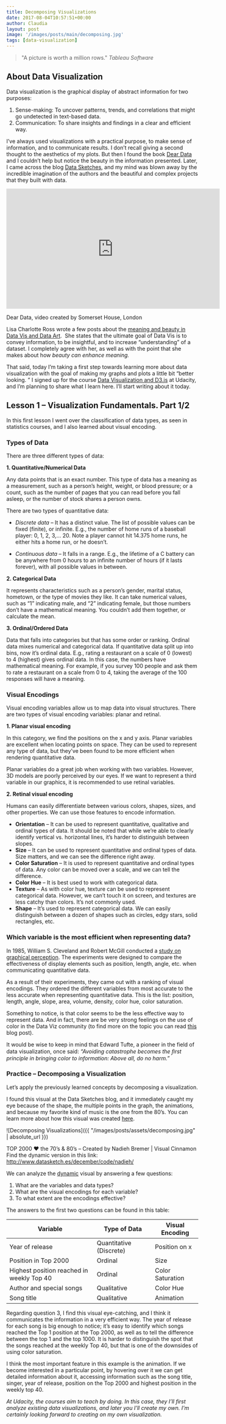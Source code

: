 ```yaml
---
title: Decomposing Visualizations
date: 2017-08-04T10:57:51+00:00
author: Claudia
layout: post
image: '/images/posts/main/decomposing.jpg'
tags: [data-visualization]
---
```


> "A picture is worth a million rows."
> *Tableau Software*

## About Data Visualization

Data visualization is the graphical display of abstract information for two purposes:

1. Sense-making: To uncover patterns, trends, and correlations that might go undetected in text-based data.
2. Communication: To share insights and findings in a clear and efficient way.


I&#8217;ve always used visualizations with a practical purpose, to make sense of information, and to communicate results.  I don&#8217;t recall giving a second thought to the aesthetics of my plots.  But then I found the book <a href="https://www.amazon.com/Dear-Data-Giorgia-Lupi/dp/1616895322" target="_blank" rel="noopener">Dear Data</a> and I couldn&#8217;t help but notice the beauty in the information presented. Later, I came across the blog <a href="http://www.datasketch.es/" target="_blank" rel="noopener">Data Sketches</a>, and my mind was blown away by the incredible imagination of the authors and the beautiful and complex projects that they built with data.


<iframe width="560" height="315" src="https://www.youtube.com/embed/iqaVe1MCTlA?rel=0" frameborder="0" allow="autoplay; encrypted-media" allowfullscreen></iframe>
<p class="caption">
  Dear Data, video created by Somerset House, London
</p>

Lisa Charlotte Ross wrote a few posts about the <a href="https://lisacharlotterost.github.io/2015/12/19/Meaning-and-Beauty-in-Data-Vis/" target="_blank" rel="noopener">meaning and beauty in Data Vis and Data Art</a>.  She states that the ultimate goal of Data Vis is to convey information, to be insightful, and to increase &#8220;understanding&#8221; of a dataset.  I completely agree with her, as well as with the point that she makes about how *beauty can enhance meaning.*

That said, today I&#8217;m taking a first step towards learning more about data visualization with the goal of making my graphs and plots a little bit &#8220;better looking.  &#8221; I signed up for the course <a href="https://www.udacity.com/course/data-visualization-and-d3js--ud507" target="_blank" rel="noopener">Data Visualization and D3.js</a> at Udacity, and I&#8217;m planning to share what I learn here.  I&#8217;ll start writing about it today.

## Lesson 1 &#8211; Visualization Fundamentals. Part 1/2

In this first lesson I went over the classification of data types, as seen in statistics courses, and I also learned about visual encoding.

### Types of Data

There are three different types of data:

**1. Quantitative/Numerical Data**

Any data points that is an exact number.  This type of data has a meaning as a measurement, such as a person&#8217;s height, weight, or blood pressure; or a count, such as the number of pages that you can read before you fall asleep, or the number of stock shares a person owns.

There are two types of quantitative data:

* *Discrete data* &#8211; It has a distinct value.  The list of possible values can be fixed (finite), or infinite.  E.g., the number of home runs of a baseball player: 0, 1, 2, 3,&#8230; 20.  Note a player cannot hit 14.375 home runs, he either hits a home run, or he doesn&#8217;t.
  
* *Continuous data* &#8211; It falls in a range.  E.g., the lifetime of a C battery can be anywhere from 0 hours to an infinite number of hours (if it lasts forever), with all possible values in between.

**2. Categorical Data**

It represents characteristics such as a person&#8217;s gender, marital status, hometown, or the type of movies they like.  It can take numerical values, such as &#8220;1&#8221; indicating male, and &#8220;2&#8221; indicating female, but those numbers don’t have a mathematical meaning.  You couldn&#8217;t add them together, or calculate the mean.

**3. Ordinal/Ordered Data**

Data that falls into categories but that has some order or ranking.  Ordinal data mixes numerical and categorical data.  If quantitative data split up into bins, now it’s ordinal data.  E.g., rating a restaurant on a scale of 0 (lowest) to 4 (highest) gives ordinal data.  In this case, the numbers have mathematical meaning.  For example, if you survey 100 people and ask them to rate a restaurant on a scale from 0 to 4, taking the average of the 100 responses will have a meaning.

### Visual Encodings

Visual encoding variables allow us to map data into visual structures.  There are two types of visual encoding variables: planar and retinal.

**1. Planar visual encoding**

In this category, we find the positions on the x and y axis.  Planar variables are excellent when locating points on space.  They can be used to represent any type of data, but they&#8217;ve been found to be more efficient when rendering quantitative data.

Planar variables do a great job when working with two variables.  However, 3D models are poorly perceived by our eyes.  If we want to represent a third variable in our graphics, it is recommended to use retinal variables.

**2. Retinal visual encoding**

Humans can easily differentiate between various colors, shapes, sizes, and other properties.  We can use those features to encode information.

  * **Orientation** &#8211; It can be used to represent quantitative, qualitative and ordinal types of data.  It should be noted that while we&#8217;re able to clearly identify vertical vs. horizontal lines, it&#8217;s harder to distinguish between slopes.
  * **Size** &#8211; It can be used to represent quantitative and ordinal types of data.  Size matters, and we can see the difference right away.
  * **Color Saturation** &#8211; It is used to represent quantitative and ordinal types of data.  Any color can be moved over a scale, and we can tell the difference.
  * **Color Hue** &#8211; It is best used to work with categorical data.
  * **Texture** &#8211; As with color hue, texture can be used to represent categorical data.  However, we can&#8217;t touch it on screen, and textures are less catchy than colors.  It&#8217;s not commonly used.
  * **Shape** &#8211; It&#8217;s used to represent categorical data. We can easily distinguish between a dozen of shapes such as circles, edgy stars, solid rectangles, etc.

### Which variable is the most efficient when representing data?

In 1985, William S. Cleveland and Robert McGill conducted a <a href="https://web.cs.dal.ca/~sbrooks/csci4166-6406/seminars/readings/Cleveland_GraphicalPerception_Science85.pdf" target="_blank" rel="noopener">study on graphical perception</a>.  The experiments were designed to compare the effectiveness of display elements such as position, length, angle, etc. when communicating quantitative data.

As a result of their experiments, they came out with a ranking of visual encodings.  They ordered the different variables from most accurate to the less accurate when representing quantitative data.  This is the list: position, length, angle, slope, area, volume, density, color hue, color saturation.

Something to notice, is that color seems to be the less effective way to represent data.  And in fact, there are be very strong feelings on the use of color in the Data Viz community (to find more on the topic you can read [this](https://lisacharlotterost.github.io/2016/04/22/Colors-for-DataVis/) blog post).

It would be wise to keep in mind that Edward Tufte, a pioneer in the field of data visualization, once said: _“Avoiding catastrophe becomes the ﬁrst principle in bringing color to information: Above all, do no harm.”_

### Practice &#8211; Decomposing a Visualization

Let&#8217;s apply the previously learned concepts by decomposing a visualization.

I found this visual at the Data Sketches blog, and it immediately caught my eye because of the shape, the multiple points in the graph, the animations, and because my favorite kind of music is the one from the 80&#8217;s.  You can learn more about how this visual was created <a href="http://www.datasketch.es/december/" target="_blank" rel="noopener">here</a>.

![Decomposing Visualizations]({{ "/images/posts/assets/decomposing.jpg" | absolute_url }})
<p class="caption">
TOP 2000 ❤ the 70&#8217;s & 80&#8217;s &#8211; Created by Nadieh Bremer | Visual Cinnamon<br />Find the dynamic version in this link: <a href="http://www.datasketch.es/december/code/nadieh/">http://www.datasketch.es/december/code/nadieh/</a>
</p>

We can analyze the <a href="http://www.datasketch.es/december/code/nadieh/" target="_blank" rel="noopener">dynamic</a> visual by answering a few questions:

  1. What are the variables and data types?
  2. What are the visual encodings for each variable?
  3. To what extent are the encodings effective?

The answers to the first two questions can be found in this table:

| Variable                                  | Type of Data            | Visual Encoding  |
|-------------------------------------------|-------------------------|------------------|
| Year of release                           | Quantitative (Discrete) | Position on x    |
| Position in Top 2000                      | Ordinal                 | Size             |
| Highest position reached in weekly Top 40 | Ordinal                 | Color Saturation |
| Author and special songs                  | Qualitative             | Color Hue        |
| Song title                                | Qualitative             | Animation        |

Regarding question 3, I find this visual eye-catching, and I think it communicates the information in a very efficient way.  The year of release for each song is big enough to notice; it&#8217;s easy to identify which songs reached the Top 1 position at the Top 2000, as well as to tell the difference between the top 1 and the top 1000.  It is harder to distinguish the spot that the songs reached at the weekly Top 40, but that is one of the downsides of using color saturation.

I think the most important feature in this example is the animation.  If we become interested in a particular point, by hovering over it we can get detailed information about it, accessing information such as the song title, singer, year of release, position on the Top 2000 and highest position in the weekly top 40.

*At Udacity, the courses aim to teach by doing.  In this case, they I&#8217;ll first analyze existing data visualizations, and later you I&#8217;ll create my own.  I’m certainly looking forward to creating on my own visualization.*

